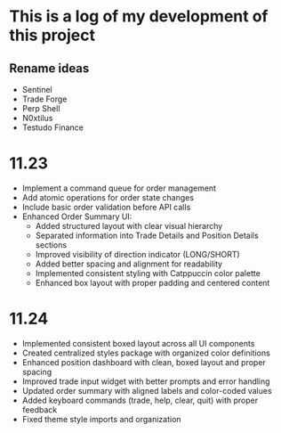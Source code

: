# This is a log of my development of this project

## Rename ideas
- Sentinel
- Trade Forge
- Perp Shell 
- N0xtilus
- Testudo Finance

# 11.23 
- Implement a command queue for order management 
- Add atomic operations for order state changes 
- Include basic order validation before API calls
- Enhanced Order Summary UI:
  - Added structured layout with clear visual hierarchy
  - Separated information into Trade Details and Position Details sections
  - Improved visibility of direction indicator (LONG/SHORT)
  - Added better spacing and alignment for readability
  - Implemented consistent styling with Catppuccin color palette
  - Enhanced box layout with proper padding and centered content

# 11.24
- Implemented consistent boxed layout across all UI components
- Created centralized styles package with organized color definitions
- Enhanced position dashboard with clean, boxed layout and proper spacing
- Improved trade input widget with better prompts and error handling
- Updated order summary with aligned labels and color-coded values
- Added keyboard commands (trade, help, clear, quit) with proper feedback
- Fixed theme style imports and organization